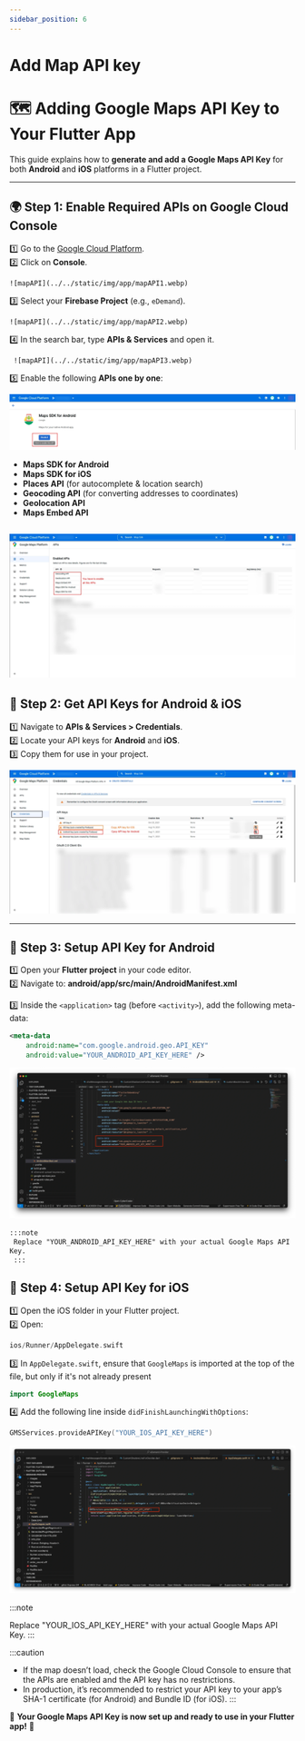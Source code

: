 ```yaml
---
sidebar_position: 6
---
```


# Add Map API key
<!-- How to Add Map API key -->

# 🗺️ Adding Google Maps API Key to Your Flutter App  

This guide explains how to **generate and add a Google Maps API Key** for both **Android** and **iOS** platforms in a Flutter project.  

---

## 🌍 **Step 1: Enable Required APIs on Google Cloud Console**  

1️⃣ Go to the [Google Cloud Platform](https://console.cloud.google.com/).  
2️⃣ Click on **Console**. 

    ![mapAPI](../../static/img/app/mapAPI1.webp) 

3️⃣ Select your **Firebase Project** (e.g., `eDemand`).  

    ![mapAPI](../../static/img/app/mapAPI2.webp) 

4️⃣ In the search bar, type **APIs & Services** and open it.  

     ![mapAPI](../../static/img/app/mapAPI3.webp)

5️⃣ Enable the following **APIs one by one**:

 ![mapAPI](../../static/img/app/mapAPI4.webp)

   - **Maps SDK for Android**  
   - **Maps SDK for iOS**  
   - **Places API** (for autocomplete & location search)  
   - **Geocoding API** (for converting addresses to coordinates)  
   - **Geolocation API** 
   - **Maps Embed API** 

 ![mapAPI](../../static/img/app/mapAPI5.webp)
---

## 🔑 **Step 2: Get API Keys for Android & iOS**           


1️⃣ Navigate to **APIs & Services > Credentials**.         
2️⃣ Locate your API keys for **Android** and **iOS**.         
3️⃣ Copy them for use in your project.   

 ![mapAPI](../../static/img/app/mapAPI6.webp)

---

## 🤖 **Step 3: Setup API Key for Android**  

1️⃣ Open your **Flutter project** in your code editor.  
2️⃣ Navigate to:  **android/app/src/main/AndroidManifest.xml**        

3️⃣ Inside the `<application>` tag (before `<activity>`), add the following meta-data:

```xml
<meta-data
    android:name="com.google.android.geo.API_KEY"
    android:value="YOUR_ANDROID_API_KEY_HERE" />
```
 ![mapAPI](../../static/img/app/mapAPI7.webp)

    :::note
     Replace "YOUR_ANDROID_API_KEY_HERE" with your actual Google Maps API Key.
     :::


## 🍏 Step 4: Setup API Key for iOS

1️⃣ Open the iOS folder in your Flutter project.      
2️⃣ Open:     

```swift
ios/Runner/AppDelegate.swift
```         
3️⃣ In `AppDelegate.swift`, ensure that `GoogleMaps` is imported at the top of the file, but only if it's not already present

```swift
import GoogleMaps
```

4️⃣ Add the following line inside `didFinishLaunchingWithOptions`:

```swift
GMSServices.provideAPIKey("YOUR_IOS_API_KEY_HERE")
```
 ![mapAPI](../../static/img/app/mapAPI8.webp)

:::note

 Replace "YOUR_IOS_API_KEY_HERE" with your actual Google Maps API Key.
:::


:::caution

 - If the map doesn’t load, check the Google Cloud Console to ensure that the APIs are enabled and the API key has no restrictions.
 - In production, it’s recommended to restrict your API key to your app’s SHA-1 certificate (for Android) and Bundle ID (for iOS).
:::

🎉 **Your Google Maps API Key is now set up and ready to use in your Flutter app!** 🚀